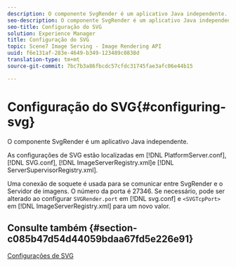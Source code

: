 ```yaml
---
description: O componente SvgRender é um aplicativo Java independente.
seo-description: O componente SvgRender é um aplicativo Java independente.
seo-title: Configuração do SVG
solution: Experience Manager
title: Configuração do SVG
topic: Scene7 Image Serving - Image Rendering API
uuid: f6e131af-283e-4649-b349-123489c0838d
translation-type: tm+mt
source-git-commit: 7bc7b3a86fbcdc57cfdc31745fae3afc06e44b15

---
```



# Configuração do SVG{#configuring-svg}

O componente SvgRender é um aplicativo Java independente.

As configurações de SVG estão localizadas em [!DNL PlatformServer.conf], [!DNL SVG.conf], [!DNL ImageServerRegistry.xml]e [!DNL ServerSupervisorRegistry.xml].

Uma conexão de soquete é usada para se comunicar entre SvgRender e o Servidor de imagens. O número da porta é 27346. Se necessário, pode ser alterado ao configurar `SVGRender.port` em [!DNL svg.conf] e `<SVGTcpPort>` em [!DNL ImageServerRegistry.xml] para um novo valor.

## Consulte também {#section-c085b47d54d44059bdaa67fd5e226e91}

[Configurações de SVG](../../../is-api/image-serving-api-ref/c-configuration-and-administration/c-server-settings/r-svg.md#reference-232104868b2d4af9a4ac9c87552c0bb5)

